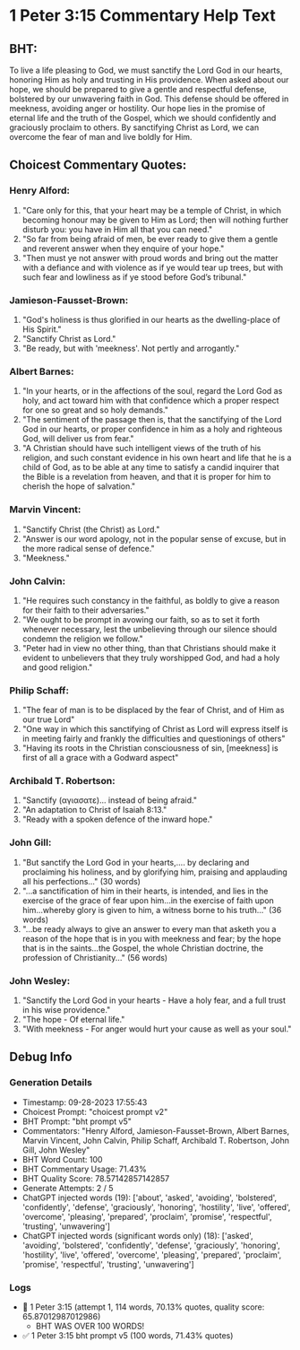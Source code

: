 # 1 Peter 3:15 Commentary Help Text

## BHT:
To live a life pleasing to God, we must sanctify the Lord God in our hearts, honoring Him as holy and trusting in His providence. When asked about our hope, we should be prepared to give a gentle and respectful defense, bolstered by our unwavering faith in God. This defense should be offered in meekness, avoiding anger or hostility. Our hope lies in the promise of eternal life and the truth of the Gospel, which we should confidently and graciously proclaim to others. By sanctifying Christ as Lord, we can overcome the fear of man and live boldly for Him.

## Choicest Commentary Quotes:
### Henry Alford:
1. "Care only for this, that your heart may be a temple of Christ, in which becoming honour may be given to Him as Lord; then will nothing further disturb you: you have in Him all that you can need."
2. "So far from being afraid of men, be ever ready to give them a gentle and reverent answer when they enquire of your hope."
3. "Then must ye not answer with proud words and bring out the matter with a defiance and with violence as if ye would tear up trees, but with such fear and lowliness as if ye stood before God’s tribunal."

### Jamieson-Fausset-Brown:
1. "God's holiness is thus glorified in our hearts as the dwelling-place of His Spirit."
2. "Sanctify Christ as Lord."
3. "Be ready, but with 'meekness'. Not pertly and arrogantly."

### Albert Barnes:
1. "In your hearts, or in the affections of the soul, regard the Lord God as holy, and act toward him with that confidence which a proper respect for one so great and so holy demands."
2. "The sentiment of the passage then is, that the sanctifying of the Lord God in our hearts, or proper confidence in him as a holy and righteous God, will deliver us from fear."
3. "A Christian should have such intelligent views of the truth of his religion, and such constant evidence in his own heart and life that he is a child of God, as to be able at any time to satisfy a candid inquirer that the Bible is a revelation from heaven, and that it is proper for him to cherish the hope of salvation."

### Marvin Vincent:
1. "Sanctify Christ (the Christ) as Lord."
2. "Answer is our word apology, not in the popular sense of excuse, but in the more radical sense of defence."
3. "Meekness."

### John Calvin:
1. "He requires such constancy in the faithful, as boldly to give a reason for their faith to their adversaries."
2. "We ought to be prompt in avowing our faith, so as to set it forth whenever necessary, lest the unbelieving through our silence should condemn the religion we follow."
3. "Peter had in view no other thing, than that Christians should make it evident to unbelievers that they truly worshipped God, and had a holy and good religion."

### Philip Schaff:
1. "The fear of man is to be displaced by the fear of Christ, and of Him as our true Lord"
2. "One way in which this sanctifying of Christ as Lord will express itself is in meeting fairly and frankly the difficulties and questionings of others"
3. "Having its roots in the Christian consciousness of sin, [meekness] is first of all a grace with a Godward aspect"

### Archibald T. Robertson:
1. "Sanctify (αγιασατε)... instead of being afraid." 
2. "An adaptation to Christ of Isaiah 8:13." 
3. "Ready with a spoken defence of the inward hope."

### John Gill:
1. "But sanctify the Lord God in your hearts,.... by declaring and proclaiming his holiness, and by glorifying him, praising and applauding all his perfections..." (30 words)
2. "...a sanctification of him in their hearts, is intended, and lies in the exercise of the grace of fear upon him...in the exercise of faith upon him...whereby glory is given to him, a witness borne to his truth..." (36 words)
3. "...be ready always to give an answer to every man that asketh you a reason of the hope that is in you with meekness and fear; by the hope that is in the saints...the Gospel, the whole Christian doctrine, the profession of Christianity..." (56 words)

### John Wesley:
1. "Sanctify the Lord God in your hearts - Have a holy fear, and a full trust in his wise providence."
2. "The hope - Of eternal life."
3. "With meekness - For anger would hurt your cause as well as your soul."


## Debug Info
### Generation Details
- Timestamp: 09-28-2023 17:55:43
- Choicest Prompt: "choicest prompt v2"
- BHT Prompt: "bht prompt v5"
- Commentators: "Henry Alford, Jamieson-Fausset-Brown, Albert Barnes, Marvin Vincent, John Calvin, Philip Schaff, Archibald T. Robertson, John Gill, John Wesley"
- BHT Word Count: 100
- BHT Commentary Usage: 71.43%
- BHT Quality Score: 78.57142857142857
- Generate Attempts: 2 / 5
- ChatGPT injected words (19):
	['about', 'asked', 'avoiding', 'bolstered', 'confidently', 'defense', 'graciously', 'honoring', 'hostility', 'live', 'offered', 'overcome', 'pleasing', 'prepared', 'proclaim', 'promise', 'respectful', 'trusting', 'unwavering']
- ChatGPT injected words (significant words only) (18):
	['asked', 'avoiding', 'bolstered', 'confidently', 'defense', 'graciously', 'honoring', 'hostility', 'live', 'offered', 'overcome', 'pleasing', 'prepared', 'proclaim', 'promise', 'respectful', 'trusting', 'unwavering']

### Logs
- 🔄 1 Peter 3:15 (attempt 1, 114 words, 70.13% quotes, quality score: 65.87012987012986) 
	- BHT WAS OVER 100 WORDS!
- ✅ 1 Peter 3:15 bht prompt v5 (100 words, 71.43% quotes)